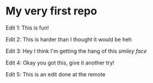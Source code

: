 # My very first repo

Edit 1: This is fun!

Edit 2: This is harder than I thought it would be heh

Edit 3: Hey I think I'm getting the hang of this *smiley face*

Edit 4: Okay you got this, give it another try!

Edit 5: This is an edit done at the remote
